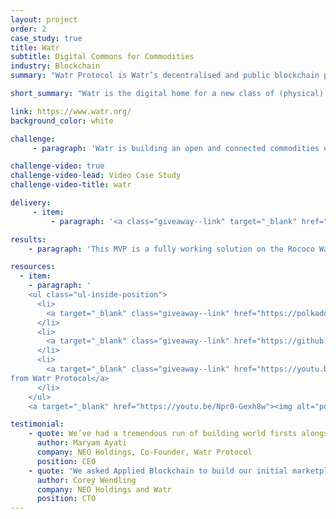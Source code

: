 ```yaml
---
layout: project
order: 2
case_study: true
title: Watr
subtitle: Digital Commons for Commodities
industry: Blockchain
summary: "Watr Protocol is Watr’s decentralised and public blockchain platform open to everyone who wants to build, create and collaborate. It is a Polkadot parachain, leveraging the shared security of the Polkadot ecosystem, high transaction throughput, connectivity with the other parachains and regular upgrades. Its focus is commodities."

short_summary: "Watr is the digital home for a new class of (physical) commodity flows: tokenised and programmable. It connects these flows and the industry pioneers behind them with a vibrant community of global developers, entrepreneurs and investors."

link: https://www.watr.org/
background_color: white

challenge:
     - paragraph: 'Watr is building an open and connected commodities ecosystem for entrepreneurs, investors, developers, and traditional market participants. The ecosystem is created on top of a public, layer 1 Polkadot parachain (blockchain) also referred to as the Watr Protocol. Commodities forward contracts will be created as NFT’s (non-fungible tokens) so that each commodity forward contract can be differentiated and unique based on its attributes. Watr commissioned Applied Blockchain to design and develop an MVP for the Watr Marketplace from the ground up.'

challenge-video: true
challenge-video-lead: Video Case Study
challenge-video-title: watr

delivery:
     - item:
         - paragraph: '<a class="giveaway--link" target="_blank" href="https://appliedblockchain.com/">Applied Blockchain</a> designed and developed an MVP commodities marketplace with the ability to issue, buy and sell NFTs that represent commodities future contacts with an easy-to-use and intuitive interface. Applied Blockchain provided all the resources for the project including project management, design, development and architecture support. The project included building the commodity smart contracts, all the backend services, wallet integration and a full front-end website.'

results:
    - paragraph: 'This MVP is a fully working solution on the Rococo Watr Protocol testnet. It will provide participants with the ability to view and transact with tokenized commodities on the platform.'

resources:
  - item:
    - paragraph: '
    <ul class="ul-inside-position">
      <li>
        <a target="_blank" class="giveaway--link" href="https://polkadot.network/blog/parachain-dispatch-march-2023">Watr is working with Applied Blockchain to develop the first Web3 commodities marketplace for physical delivery on Watr protocol</a>
      </li>
      <li>
        <a target="_blank" class="giveaway--link" href="https://github.com/Watr-Protocol">GitHub: Watr Protocol</a>
      </li>
      <li>
        <a target="_blank" class="giveaway--link" href="https://youtu.be/Npr0-Gexh8w">Applied Blockchain Podcast #04 - Tokenisation of Commodities with Maryam Ayati
from Watr Protocol</a>
      </li>
    </ul>
    <a target="_blank" href="https://youtu.be/Npr0-Gexh8w"><img alt="podcast 4" src="/assets/images/posts/ab-podcast-EP04.jpg"></a>'

testimonial:
    - quote: We’ve had a tremendous run of building world firsts alongside and with one another. This was one of my very favorite recorded conversations because Adi uniquely understands both of the worlds we straddle AND can help me articulate with a technologist’s clarity the what, why and how of Watr Protocol.  
      author: Maryam Ayati
      company: NEO Holdings, Co-Founder, Watr Protocol
      position: CEO
    - quote: "We asked Applied Blockchain to build our initial marketplace from scratch. We didn’t have anything in place, so they were doing a fresh build that includes everything from building the commodity smart contracts, all the backend services, wallet integration and a full front-end website as well. We asked Applied Blockchain to help with not just the development but also with the user experience, the UI design and the architecture as well as doing some research into kind of what’s possible with the current Web3 tools that are available. And of course as with many projects we also had a very tight deadline and only a few weeks to get it all done. Applied Blockchain provided all the resources for the project including project management, design, development and architecture support as well as providing their extensive knowledge and blockchain expertise. We provided the original feature requirements and gave feedback on our weekly call but Applied Blockchain did the rest. At the beginning Applied Blockchain delivered a project plan with milestones of what would be accomplished each week and a regular demo on the progress of the design and development and throughout the entire project they remained on schedule and delivered a product that met and even exceeded our expectations. The work with Applied Blockchain was a pleasure, they were a pleasure to work with. The project manager was responsive and accommodating to our needs and some of our changing requirements as we went through the project. The design work was excellent; it is now being used throughout our marketing materials. Some of that design work in the original marketplace is making its way through all of our marketing, we liked the design so much. The development implementation of the code was also very well done and the lead developer was great to work with. We’re currently discussing our next project with the Applied Blockchain." 
      author: Corey Wendling
      company: NEO Holdings and Watr
      position: CTO
---
```

